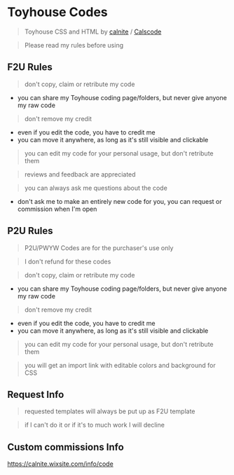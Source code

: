 # Toyhouse Codes
> Toyhouse CSS and HTML by [calnite](https://toyhou.se/Calnite) / [Calscode](https://toyhou.se/CalsCode)

> Please read my rules before using


## F2U Rules


> don't copy, claim or retribute my code
- you can share my Toyhouse coding page/folders, but never give anyone my raw code

> don't remove my credit
- even if you edit the code, you have to credit me
- you can move it anywhere, as long as it's still visible and clickable

> you can edit my code for your personal usage, but don't retribute them

> reviews and feedback are appreciated

> you can always ask me questions about the code
- don't ask me to make an entirely new code for you, you can request or commission when I'm open


## P2U Rules

> P2U/PWYW Codes are for the purchaser's use only

> I don't refund for these codes

> don't copy, claim or retribute my code
- you can share my Toyhouse coding page/folders, but never give anyone my raw code

> don't remove my credit
- even if you edit the code, you have to credit me
- you can move it anywhere, as long as it's still visible and clickable

> you can edit my code for your personal usage, but don't retribute them

> you will get an import link with editable colors and background for CSS


## Request Info 

> requested templates will always be put up as F2U template

> if I can't do it or if it's to much work I will decline

## Custom commissions Info
https://calnite.wixsite.com/info/code
